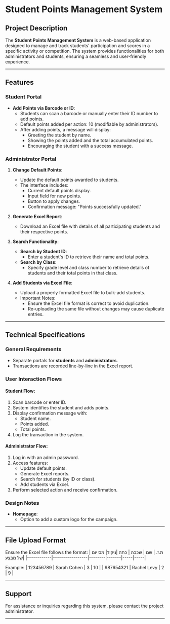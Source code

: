 # Student Points Management System

## Project Description
The **Student Points Management System** is a web-based application designed to manage and track students' participation and scores in a specific activity or competition. The system provides functionalities for both administrators and students, ensuring a seamless and user-friendly experience.

---

## Features

### Student Portal
- **Add Points via Barcode or ID**:
  - Students can scan a barcode or manually enter their ID number to add points.
  - Default points added per action: 10 (modifiable by administrators).
  - After adding points, a message will display:
    - Greeting the student by name.
    - Showing the points added and the total accumulated points.
    - Encouraging the student with a success message.

### Administrator Portal
1. **Change Default Points**:
   - Update the default points awarded to students.
   - The interface includes:
     - Current default points display.
     - Input field for new points.
     - Button to apply changes.
     - Confirmation message: "Points successfully updated."

2. **Generate Excel Report**:
   - Download an Excel file with details of all participating students and their respective points.

3. **Search Functionality**:
   - **Search by Student ID**:
     - Enter a student's ID to retrieve their name and total points.
   - **Search by Class**:
     - Specify grade level and class number to retrieve details of students and their total points in that class.

4. **Add Students via Excel File**:
   - Upload a properly formatted Excel file to bulk-add students.
   - Important Notes:
     - Ensure the Excel file format is correct to avoid duplication.
     - Re-uploading the same file without changes may cause duplicate entries.

---

## Technical Specifications

### General Requirements
- Separate portals for **students** and **administrators**.
- Transactions are recorded line-by-line in the Excel report.

### User Interaction Flows
#### Student Flow:
1. Scan barcode or enter ID.
2. System identifies the student and adds points.
3. Display confirmation message with:
   - Student name.
   - Points added.
   - Total points.
4. Log the transaction in the system.

#### Administrator Flow:
1. Log in with an admin password.
2. Access features:
   - Update default points.
   - Generate Excel reports.
   - Search for students (by ID or class).
   - Add students via Excel.
3. Perform selected action and receive confirmation.

### Design Notes
- **Homepage**:
  - Option to add a custom logo for the campaign.

---

## File Upload Format
Ensure the Excel file follows the format:
| ת.ז. |  שם | שכבה  | כתה |ניקוד| מס יום של מבצע|
|------------|-----------------|--------|-------|-----|-----|

Example:
| 123456789  | Sarah Cohen     | 3      | 10    |
| 987654321  | Rachel Levy     | 2      | 9     |

---

## Support
For assistance or inquiries regarding this system, please contact the project administrator.

---


